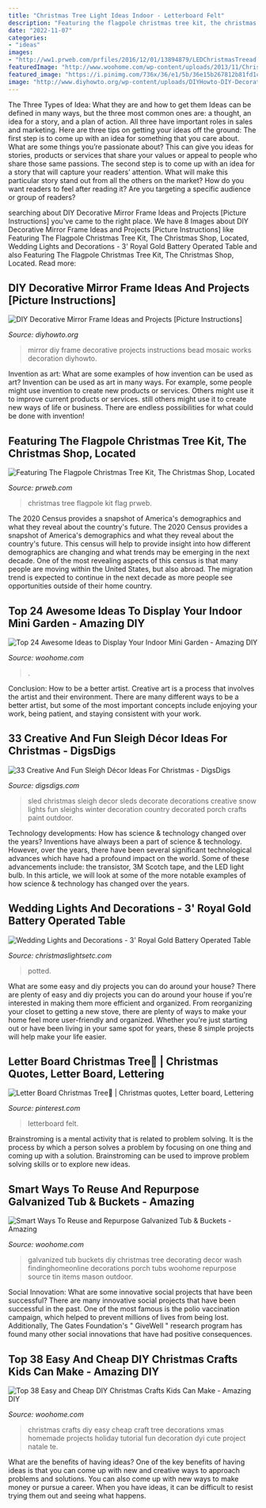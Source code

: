 ```yaml
---
title: "Christmas Tree Light Ideas Indoor - Letterboard Felt"
description: "Featuring the flagpole christmas tree kit, the christmas shop, located"
date: "2022-11-07"
categories:
- "ideas"
images:
- "http://ww1.prweb.com/prfiles/2016/12/01/13894879/LEDChristmasTreead.png"
featuredImage: "http://www.woohome.com/wp-content/uploads/2013/11/Christmas-craft-for-kids-3.jpg"
featured_image: "https://i.pinimg.com/736x/36/e1/5b/36e15b267812b81fd1c3a293c72d0b93.jpg"
image: "http://www.diyhowto.org/wp-content/uploads/DIYHowto-DIY-Decorative-Mirror-Frame-Ideas-and-Projects-03.jpg"
---
```



The Three Types of Idea: What they are and how to get them
Ideas can be defined in many ways, but the three most common ones are: a thought, an idea for a story, and a plan of action. All three have important roles in sales and marketing. Here are three tips on getting your ideas off the ground: 
The first step is to come up with an idea for something that you care about. What are some things you’re passionate about? This can give you ideas for stories, products or services that share your values or appeal to people who share those same passions. 
The second step is to come up with an idea for a story that will capture your readers’ attention. What will make this particular story stand out from all the others on the market? How do you want readers to feel after reading it? Are you targeting a specific audience or group of readers?

	

		
searching about DIY Decorative Mirror Frame Ideas and Projects [Picture Instructions] you've came to the right place. We have 8 Images about DIY Decorative Mirror Frame Ideas and Projects [Picture Instructions] like Featuring The Flagpole Christmas Tree Kit, The Christmas Shop, Located, Wedding Lights and Decorations - 3&#039; Royal Gold Battery Operated Table and also Featuring The Flagpole Christmas Tree Kit, The Christmas Shop, Located. Read more:
		
    
## DIY Decorative Mirror Frame Ideas And Projects [Picture Instructions]

<img loading=lazy src="http://www.diyhowto.org/wp-content/uploads/DIYHowto-DIY-Decorative-Mirror-Frame-Ideas-and-Projects-03.jpg" onerror="this.onerror=null;this.src='https://tse2.mm.bing.net/th?id=OIP.lwrwQxlIiLp3kxG4hc_W9gHaKZ&amp;pid=15.1';" alt="DIY Decorative Mirror Frame Ideas and Projects [Picture Instructions]">

_Source: diyhowto.org_

>mirror diy frame decorative projects instructions bead mosaic works decoration diyhowto. 

	

Invention as art: What are some examples of how invention can be used as art?
Invention can be used as art in many ways. For example, some people might use invention to create new products or services. Others might use it to improve current products or services. still others might use it to create new ways of life or business. There are endless possibilities for what could be done with invention!

    
## Featuring The Flagpole Christmas Tree Kit, The Christmas Shop, Located

<img loading=lazy src="http://ww1.prweb.com/prfiles/2016/12/01/13894879/LEDChristmasTreead.png" onerror="this.onerror=null;this.src='https://tse1.mm.bing.net/th?id=OIP.AdQmrFRUPQ1jSibBH756UQChEs&amp;pid=15.1';" alt="Featuring The Flagpole Christmas Tree Kit, The Christmas Shop, Located">

_Source: prweb.com_

>christmas tree flagpole kit flag prweb. 

	

The 2020 Census provides a snapshot of America's demographics and what they reveal about the country's future.
The 2020 Census provides a snapshot of America's demographics and what they reveal about the country's future. This census will help to provide insight into how different demographics are changing and what trends may be emerging in the next decade. One of the most revealing aspects of this census is that many people are moving within the United States, but also abroad. The migration trend is expected to continue in the next decade as more people see opportunities outside of their home country.

    
## Top 24 Awesome Ideas To Display Your Indoor Mini Garden - Amazing DIY

<img loading=lazy src="https://www.woohome.com/wp-content/uploads/2016/04/indoor-garden-projects-13.jpg" onerror="this.onerror=null;this.src='https://tse2.mm.bing.net/th?id=OIP.Ki_UXHZ1V1w7he8dPZSgBAHaLH&amp;pid=15.1';" alt="Top 24 Awesome Ideas to Display Your Indoor Mini Garden - Amazing DIY">

_Source: woohome.com_

>. 

	

Conclusion: How to be a better artist.
Creative art is a process that involves the artist and their environment. There are many different ways to be a better artist, but some of the most important concepts include enjoying your work, being patient, and staying consistent with your work.

    
## 33 Creative And Fun Sleigh Décor Ideas For Christmas - DigsDigs

<img loading=lazy src="http://www.digsdigs.com/photos/fun-and-creative-sleigh-decor-ideas-for-christmas-27-554x738.jpg" onerror="this.onerror=null;this.src='https://tse3.mm.bing.net/th?id=OIP.UkEYdT7SE33p3mwm8kH9UwHaJ3&amp;pid=15.1';" alt="33 Creative And Fun Sleigh Décor Ideas For Christmas - DigsDigs">

_Source: digsdigs.com_

>sled christmas sleigh decor sleds decorate decorations creative snow lights fun sleighs winter decoration country decorated porch crafts paint outdoor. 

	

Technology developments: How has science & technology changed over the years?
Inventions have always been a part of science & technology. However, over the years, there have been several significant technological advances which have had a profound impact on the world. Some of these advancements include: the transistor, 3M Scotch tape, and the LED light bulb. In this article, we will look at some of the more notable examples of how science & technology has changed over the years.

    
## Wedding Lights And Decorations - 3&#039; Royal Gold Battery Operated Table

<img loading=lazy src="https://cdn.christmaslightsetc.com/images/ProductCloseup/10899/Royal-Gold-Tabletop-Christmas-Tree.jpg" onerror="this.onerror=null;this.src='https://tse4.mm.bing.net/th?id=OIP.4nl026Ya-XIPqvF9RdB5xAHaLl&amp;pid=15.1';" alt="Wedding Lights and Decorations - 3&#039; Royal Gold Battery Operated Table">

_Source: christmaslightsetc.com_

>potted. 

	

What are some easy and diy projects you can do around your house?
There are plenty of easy and diy projects you can do around your house if you're interested in making them more efficient and organized. From reorganizing your closet to getting a new stove, there are plenty of ways to make your home feel more user-friendly and organized. Whether you're just starting out or have been living in your same spot for years, these 8 simple projects will help make your life easier.

    
## Letter Board Christmas Tree🎄 | Christmas Quotes, Letter Board, Lettering

<img loading=lazy src="https://i.pinimg.com/736x/36/e1/5b/36e15b267812b81fd1c3a293c72d0b93.jpg" onerror="this.onerror=null;this.src='https://tse1.mm.bing.net/th?id=OIP.2RWYlFLgYEizDr58XTtyBAHaJ3&amp;pid=15.1';" alt="Letter Board Christmas Tree🎄 | Christmas quotes, Letter board, Lettering">

_Source: pinterest.com_

>letterboard felt. 

	

Brainstroming is a mental activity that is related to problem solving. It is the process by which a person solves a problem by focusing on one thing and coming up with a solution. Brainstroming can be used to improve problem solving skills or to explore new ideas.

    
## Smart Ways To Reuse And Repurpose Galvanized Tub &amp; Buckets - Amazing

<img loading=lazy src="http://www.woohome.com/wp-content/uploads/2015/10/Galvanized-Tub-Buckets-WooHome-27.jpg" onerror="this.onerror=null;this.src='https://tse4.mm.bing.net/th?id=OIP.HxJG2DzJX14zHABafVwd_gHaLH&amp;pid=15.1';" alt="Smart Ways To Reuse and Repurpose Galvanized Tub &amp; Buckets - Amazing">

_Source: woohome.com_

>galvanized tub buckets diy christmas tree decorating decor wash findinghomeonline decorations porch tubs woohome repurpose source tin items mason outdoor. 

	

Social Innovation: What are some innovative social projects that have been successful?
There are many innovative social projects that have been successful in the past. One of the most famous is the polio vaccination campaign, which helped to prevent millions of lives from being lost. Additionally, The Gates Foundation's " GiveWell " research program has found many other social innovations that have had positive consequences.

    
## Top 38 Easy And Cheap DIY Christmas Crafts Kids Can Make - Amazing DIY

<img loading=lazy src="http://www.woohome.com/wp-content/uploads/2013/11/Christmas-craft-for-kids-3.jpg" onerror="this.onerror=null;this.src='https://tse3.mm.bing.net/th?id=OIP.0qmqzcuVt6WiuMpQ-fFB_gHaLH&amp;pid=15.1';" alt="Top 38 Easy and Cheap DIY Christmas Crafts Kids Can Make - Amazing DIY">

_Source: woohome.com_

>christmas crafts diy easy cheap craft tree decorations xmas homemade projects holiday tutorial fun decoration dyi cute project natale te. 

	

What are the benefits of having ideas?
One of the key benefits of having ideas is that you can come up with new and creative ways to approach problems and solutions. You can also come up with new ways to make money or pursue a career. When you have ideas, it can be difficult to resist trying them out and seeing what happens.


